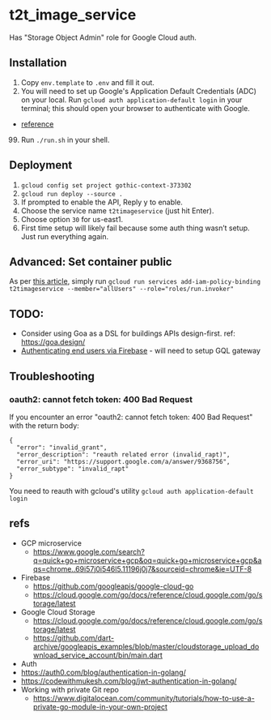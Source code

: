 # t2t_image_service

Has "Storage Object Admin" role for Google Cloud auth.

## Installation

1. Copy `env.template` to `.env` and fill it out.
5. You will need to set up Google's Application Default Credentials (ADC) on your local.
   Run `gcloud auth application-default login` in your terminal; this should open your browser to authenticate with Google.
  * [reference](https://cloud.google.com/docs/authentication/provide-credentials-adc#local-dev)
99. Run `./run.sh` in your shell.

## Deployment

1. `gcloud config set project gothic-context-373302`
2. `gcloud run deploy --source .`
3. If prompted to enable the API, Reply y to enable.
4. Choose the service name `t2timageservice` (just hit Enter).
5. Choose option `30` for us-east1.
5. First time setup will likely fail because some auth thing wasn’t setup. Just run everything again.

## Advanced: Set container public

As per [this article](https://cloud.google.com/run/docs/securing/managing-access#make-service-public), simply run
`gcloud run services add-iam-policy-binding t2timageservice --member="allUsers" --role="roles/run.invoker"`

## TODO:
* Consider using Goa as a DSL for buildings APIs design-first. ref: https://goa.design/
* [Authenticating end users via Firebase](https://cloud.google.com/run/docs/authenticating/end-users) - will need to setup GQL gateway

## Troubleshooting

### oauth2: cannot fetch token: 400 Bad Request
If you encounter an error "oauth2: cannot fetch token: 400 Bad Request" with the return body:
```
{
  "error": "invalid_grant",
  "error_description": "reauth related error (invalid_rapt)",
  "error_uri": "https://support.google.com/a/answer/9368756",
  "error_subtype": "invalid_rapt"
}
```
You need to reauth with gcloud's utility `gcloud auth application-default login`


## refs

* GCP microservice
  * https://www.google.com/search?q=quick+go+microservice+gcp&oq=quick+go+microservice+gcp&aqs=chrome..69i57j0i546l5.11196j0j7&sourceid=chrome&ie=UTF-8
* Firebase
  * https://github.com/googleapis/google-cloud-go
  * https://cloud.google.com/go/docs/reference/cloud.google.com/go/storage/latest
* Google Cloud Storage
  * https://cloud.google.com/go/docs/reference/cloud.google.com/go/storage/latest
  * https://github.com/dart-archive/googleapis_examples/blob/master/cloudstorage_upload_download_service_account/bin/main.dart
* Auth
 * https://auth0.com/blog/authentication-in-golang/
 * https://codewithmukesh.com/blog/jwt-authentication-in-golang/
* Working with private Git repo
  * https://www.digitalocean.com/community/tutorials/how-to-use-a-private-go-module-in-your-own-project
